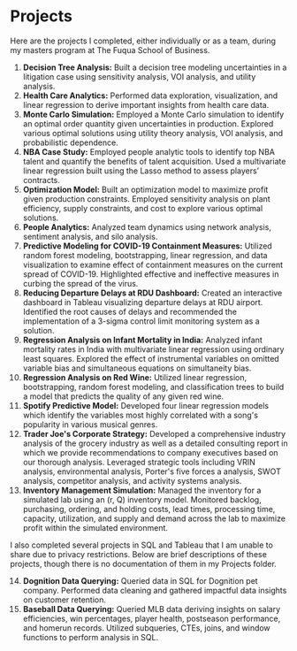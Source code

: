# Projects
Here are the projects I completed, either individually or as a team, during my masters program at The Fuqua School of Business.

1. **Decision Tree Analysis:** Built a decision tree modeling uncertainties in a litigation case using sensitivity analysis, VOI analysis, and utility analysis.
2. **Health Care Analytics:**
       Performed data exploration, visualization, and linear regression to derive important insights from health care data.
3. **Monte Carlo Simulation:**
       Employed a Monte Carlo simulation to identify an optimal order quantity given uncertainties in production. Explored various optimal solutions using            utility theory analysis, VOI analysis, and probabilistic dependence.  
4. **NBA Case Study:**
       Employed people analytic tools to identify top NBA talent and quantify the benefits of talent acquisition. Used a multivariate linear regression built using the Lasso method to assess players’ contracts.
5. **Optimization Model:**
       Built an optimization model to maximize profit given production constraints. Employed sensitivity analysis on plant efficiency, supply constraints, and cost to explore various optimal solutions.
6. **People Analytics:**
       Analyzed team dynamics using network analysis, sentiment analysis, and silo analysis.
7. **Predictive Modeling for COVID-19 Containment Measures:**
       Utilized random forest modeling, bootstrapping, linear regression, and data visualization to examine effect of containment measures on the current              spread of COVID-19. Highlighted effective and ineffective measures in curbing the spread of the virus.
8. **Reducing Departure Delays at RDU Dashboard:**
       Created an interactive dashboard in Tableau visualizing departure delays at RDU airport. Identified the root causes of delays and recommended the              implementation of a 3-sigma control limit monitoring system as a solution.
9. **Regression Analysis on Infant Mortality in India:**
       Analyzed infant mortality rates in India with multivariate linear regression using ordinary least squares. Explored the effect of instrumental variables on omitted variable bias and simultaneous equations on simultaneity bias.
10. **Regression Analysis on Red Wine:**
       Utilized linear regression, bootstrapping, random forest modeling, and classification trees to build a model that predicts the quality of any given red        wine.
11. **Spotify Predictive Model:**
       Developed four linear regression models which identify the variables most highly correlated with a song's popularity in various musical genres. 
12. **Trader Joe's Corporate Strategy:**
       Developed a comprehensive industry analysis of the grocery industry as well as a detailed consulting report in which we provide recommendations to              company executives based on our thorough analysis. Leveraged strategic tools including VRIN analysis, environmental analysis, Porter's five forces a            analysis, SWOT analysis, competitor analysis, and activity systems analysis.
13.	**Inventory Management Simulation:** Managed the inventory for a simulated lab using an (r, Q) inventory model. Monitored backlog, purchasing, ordering, and holding costs, lead times, processing time, capacity, utilization, and supply and demand across the lab to maximize profit within the simulated environment.  

I also completed several projects in SQL and Tableau that I am unable to share due to privacy restrictions. 
Below are brief descriptions of these projects, though there is no documentation of them in my Projects folder. 

14.	**Dognition Data Querying:** Queried data in SQL for Dognition pet company. Performed data cleaning and gathered impactful data insights on customer retention. 
15.	**Baseball Data Querying:** Queried MLB data deriving insights on salary efficiencies, win percentages, player health, postseason performance, and homerun records. Utilized subqueries, CTEs, joins, and window functions to perform analysis in SQL.

